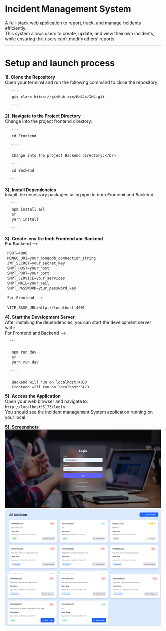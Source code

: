 # Incident Management System

A full-stack web application to report, track, and manage incidents efficiently.  
This system allows users to create, update, and view their own incidents, while ensuring that users can’t modify others’ reports.  

---


# Setup and launch process
**1). Clone the Repository**<br/>
       Open your terminal and run the following command to clone the repository:<br/>
      
       ```
       git clone https://github.com/RN18o/IMS.git
       
       ``` 

       
**2). Navigate to the Project Directory**<br/>
       Change into the project frontend directory:</br>
       
       ```
       cd Frontend
       
       ```
       
       Change into the project Backend directory:</br>
       
       ```
       cd Backend
       
       ```

       
**3). Install Dependencies**<br/>
       Install the necessary packages using npm in both Frontend and Backend:<br/>
       
       ```
       npm install all
       or
       yarn install
       
       ```


**3). Create .env file both Frontend and Backend**<br/>
     For Backend -->
     
     PORT=4000
     MONGO_URI=your_mongodb_connection_string
     JWT_SECRET=your_secret_key
     SMPT_HOST=your_host
     SMPT_PORT=your_port
     SMPT_SERVICE=your_services
     SMPT_MAIL=your_mail
     SMPT_PASSWORD=your_password_key

     For Frontend --> 
     
     VITE_BASE_URL=http://localhost:4000
       

       
**4). Start the Development Server**<br/>
       After installing the dependencies, you can start the development server with:<br/>
       For Frontend and Backend --> 
      
      ```
      
       npm run dev
       or 
       yarn run dev
      
       ```

       Backend will run on localhost:4000
       Frontend will run on localhost:5173

       
**5). Access the Application**<br/>
      Open your web browser and navigate to:<br/> 
     ```
      http://localhost:5173/login
      ``` <br/>
      You should see the Incident management System application running on  your local. 


**5). Screenshots**<br/>
![image alt](https://github.com/RN18o/IMS/blob/1c8d68d8e636add1c1326ff316f2c5bde1075e1d/Screenshot%202025-10-08%20224806.png)
![image alt](https://github.com/RN18o/IMS/blob/1c8d68d8e636add1c1326ff316f2c5bde1075e1d/Screenshot%202025-10-08%20224352.png)
![image alt](https://github.com/RN18o/IMS/blob/1c8d68d8e636add1c1326ff316f2c5bde1075e1d/Screenshot%202025-10-08%20224408.png)

      


